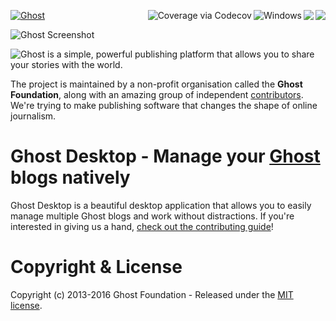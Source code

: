 <a href="https://github.com/TryGhost/Ghost"><img src="https://cloud.githubusercontent.com/assets/120485/6622822/c4c639fe-c8e7-11e4-9e64-5bec06c8b4c3.png" alt="Ghost" /></a><a href="https://travis-ci.org/TryGhost/Ghost-Desktop"><a href="https://travis-ci.org/TryGhost/Ghost-Desktop"><img align="right" src="http://badges.herokuapp.com/travis/TryGhost/Ghost-Desktop/?label=Linux&env=NODE_VERSION=5.1%20TARGET_ARCH=x64%20OS=LINUX" /></a><a href="https://travis-ci.org/TryGhost/Ghost-Desktop"><img align="right" src="http://badges.herokuapp.com/travis/TryGhost/Ghost-Desktop/?label=OS%20X&env=NODE_VERSION=5.1%20TARGET_ARCH=x64%20OS=DARWIN" /></a><a href="https://ci.appveyor.com/project/felixrieseberg/ghost-desktop/branch/master"><img title="Windows" align="right" src="https://ci.appveyor.com/api/projects/status/d4n4jvhaex9s5ya4/branch/master?svg=true" /></a><a href="https://codecov.io/github/TryGhost/Ghost-Desktop?branch=master">
  <img align="right" src="https://codecov.io/github/TryGhost/Ghost-Desktop/coverage.svg?branch=master" alt="Coverage via Codecov" />
</a>

![Ghost Screenshot](https://cloud.githubusercontent.com/assets/1426799/20859038/18a82d58-b986-11e6-984d-29980eca7480.png)

![Ghost is a simple, powerful publishing platform that allows you to share your stories with the world.](https://cloud.githubusercontent.com/assets/120485/6626501/b2bb072c-c8ff-11e4-8e1a-2e78e68fd5c3.png)

The project is maintained by a non-profit organisation called the **Ghost Foundation**, along with an amazing group of independent [contributors](https://github.com/TryGhost/Ghost-Desktop/contributors). We're trying to make publishing software that changes the shape of online journalism.

# Ghost Desktop - Manage your [Ghost](https://github.com/TryGhost/Ghost) blogs natively
Ghost Desktop is a beautiful desktop application that allows you to easily manage multiple Ghost blogs and work without distractions. If you're interested in giving us a hand, [check out the contributing guide](https://github.com/TryGhost/Ghost-Desktop/tree/master/docs)!

# Copyright & License
Copyright (c) 2013-2016 Ghost Foundation - Released under the [MIT license](LICENSE).
